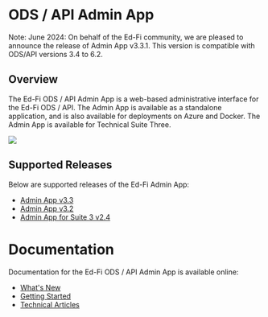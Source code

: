 # ODS / API Admin App

Note: June 2024: On behalf of the Ed-Fi community, we are pleased to announce the release of Admin App v3.3.1. This version is compatible with ODS/API versions 3.4 to 6.2.

## Overview

The Ed-Fi ODS / API Admin App is a web-based administrative interface for the Ed-Fi ODS / API. The Admin App is available as a standalone application, and is also available for deployments on Azure and Docker. The Admin App is available for Technical Suite Three.

![](https://edfidocs.blob.core.windows.net/$web/img/reference/admin-app/AdminApp18-ScreenCap.png)

## Supported Releases

Below are supported releases of the Ed-Fi Admin App:

* [Admin App v3.3](./getting-started/installation/admin-app-v33.md)
* [Admin App v3.2](getting-started/installation/older-versions-of-admin-app/admin-app-v32)
* [Admin App for Suite 3 v2.4](getting-started/installation/older-versions-of-admin-app/admin-app-for-suite-3-v24)

# Documentation

Documentation for the Ed-Fi ODS / API Admin App is available online:

* [What's New](whats-new)
* [Getting Started](getting-started)
* [Technical Articles](technical-articles)
